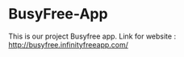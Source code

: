 # BusyFree-App
This is our project Busyfree app.
Link for website : http://busyfree.infinityfreeapp.com/
